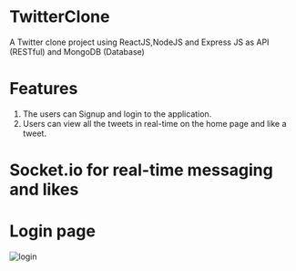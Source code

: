 # TwitterClone

A Twitter clone project using ReactJS,NodeJS and Express JS as API (RESTful) and MongoDB (Database)

# Features 
1. The users can Signup and login to the application.
2. Users can view all the tweets in real-time on the home page and like a tweet.

# Socket.io for real-time messaging and likes

# Login page
![login](https://user-images.githubusercontent.com/22544164/93567217-2cebd700-f943-11ea-9545-86a2f7dbed99.PNG)
